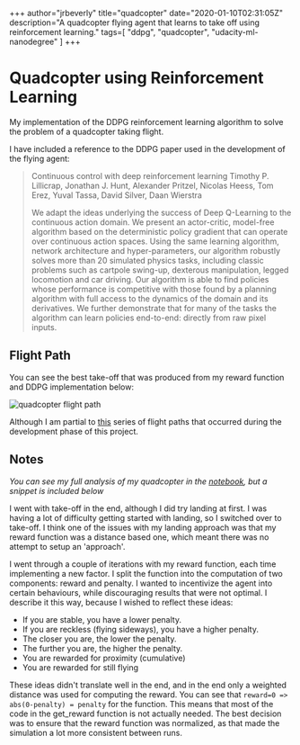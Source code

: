 +++
author="jrbeverly"
title="quadcopter"
date="2020-01-10T02:31:05Z"
description="A quadcopter flying agent that learns to take off using reinforcement learning."
tags=[
  "ddpg",
  "quadcopter",
  "udacity-ml-nanodegree"
]
+++

# Quadcopter using Reinforcement Learning

My implementation of the DDPG reinforcement learning algorithm to solve the problem of a quadcopter taking flight.

I have included a reference to the DDPG paper used in the development of the flying agent:

> Continuous control with deep reinforcement learning
> Timothy P. Lillicrap, Jonathan J. Hunt, Alexander Pritzel, Nicolas Heess, Tom Erez, Yuval Tassa, David Silver, Daan Wierstra
>
> We adapt the ideas underlying the success of Deep Q-Learning to the continuous action domain. We present an actor-critic, model-free algorithm based on the deterministic policy gradient that can operate over continuous action spaces. Using the same learning algorithm, network architecture and hyper-parameters, our algorithm robustly solves more than 20 simulated physics tasks, including classic problems such as cartpole swing-up, dexterous manipulation, legged locomotion and car driving. Our algorithm is able to find policies whose performance is competitive with those found by a planning algorithm with full access to the dynamics of the domain and its derivatives. We further demonstrate that for many of the tasks the algorithm can learn policies end-to-end: directly from raw pixel inputs.

## Flight Path

You can see the best take-off that was produced from my reward function and DDPG implementation below:

![quadcopter flight path](./docs/screenshots/best.png "Quadcopter Flight Path")

Although I am partial to [this](./docs/screenshots/try_your_best.png) series of flight paths that occurred during the development phase of this project.

## Notes

_You can see my full analysis of my quadcopter in the [notebook](notebook.ipynb), but a snippet is included below_

I went with take-off in the end, although I did try landing at first. I was having a lot of difficulty getting started with landing, so I switched over to take-off. I think one of the issues with my landing approach was that my reward function was a distance based one, which meant there was no attempt to setup an 'approach'.

I went through a couple of iterations with my reward function, each time implementing a new factor. I split the function into the computation of two components: reward and penalty. I wanted to incentivize the agent into certain behaviours, while discouraging results that were not optimal. I describe it this way, because I wished to reflect these ideas:

- If you are stable, you have a lower penalty.
- If you are reckless (flying sideways), you have a higher penalty.
- The closer you are, the lower the penalty.
- The further you are, the higher the penalty.
- You are rewarded for proximity (cumulative)
- You are rewarded for still flying

These ideas didn't translate well in the end, and in the end only a weighted distance was used for computing the reward. You can see that `reward=0 => abs(0-penalty) = penalty` for the function. This means that most of the code in the get_reward function is not actually needed. The best decision was to ensure that the reward function was normalized, as that made the simulation a lot more consistent between runs.
